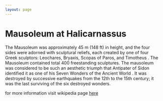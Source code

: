 ```yaml
---
layout: page
---
```


# Mausoleum at Halicarnassus

The Mausoleum was approximately 45 m (148 ft) in height, and the four sides were adorned with sculptural reliefs, each created by one of four Greek sculptors: Leochares, Bryaxis, Scopas of Paros, and Timotheus .  The Mausoleum contained total 400 freestanding sculptures.  The mausoleum was considered to be such an aesthetic triumph that Antipater of Sidon identified it as one of his Seven Wonders of the Ancient World . It was destroyed by successive earthquakes from the 12th to the 15th century;    it was the last surviving of the six destroyed wonders.

for more information visit wikipedia page [here](https://en.wikipedia.org/wiki/Mausoleum_at_Halicarnassus)
